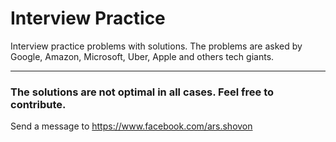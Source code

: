 # Interview Practice
Interview practice problems with solutions. 
The problems are asked by Google, Amazon, Microsoft, Uber, Apple and others tech giants.

***

### The solutions are not optimal in all cases. Feel free to contribute. 
Send a message to <a href="https://www.facebook.com/ars.shovon">https://www.facebook.com/ars.shovon</a>